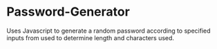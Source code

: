 # Password-Generator
Uses Javascript to generate a random password according to specified inputs from used to determine length and characters used.
